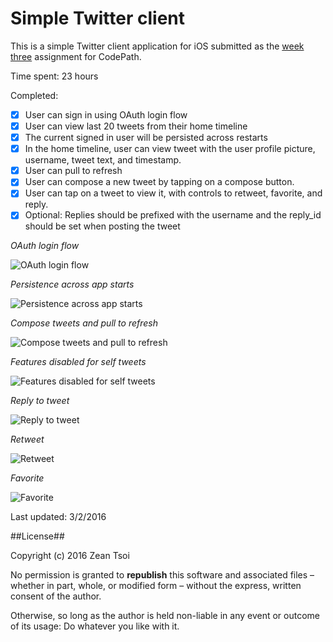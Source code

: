 # Simple Twitter client

This is a simple Twitter client application for iOS submitted as the [week three](http://courses.codepath.com/courses/intro_to_ios/unit/3#!assignment) assignment for CodePath.

Time spent: 23 hours

Completed:

* [x] User can sign in using OAuth login flow
* [x] User can view last 20 tweets from their home timeline
* [x] The current signed in user will be persisted across restarts
* [x] In the home timeline, user can view tweet with the user profile picture, username, tweet text, and timestamp.
* [x] User can pull to refresh
* [x] User can compose a new tweet by tapping on a compose button.
* [x] User can tap on a tweet to view it, with controls to retweet, favorite, and reply.
* [x] Optional: Replies should be prefixed with the username and the reply_id should be set when posting the tweet

*OAuth login flow*

![OAuth login flow](https://github.com/zeantsoi/TwitterClient/blob/master/twitter_login.gif)

*Persistence across app starts*

![Persistence across app starts](https://github.com/zeantsoi/TwitterClient/blob/master/twitter_2.gif)

*Compose tweets and pull to refresh*

![Compose tweets and pull to refresh](https://github.com/zeantsoi/TwitterClient/blob/master/twitter_compose.gif)

*Features disabled for self tweets*

![Features disabled for self tweets](https://github.com/zeantsoi/TwitterClient/blob/master/twitter_self.gif)

*Reply to tweet*

![Reply to tweet](https://github.com/zeantsoi/TwitterClient/blob/master/twitter_reply.gif)

*Retweet*

![Retweet](https://github.com/zeantsoi/TwitterClient/blob/master/twitter_retweet.gif)

*Favorite*

![Favorite](https://github.com/zeantsoi/TwitterClient/blob/master/twitter_favorite.gif)

Last updated: 3/2/2016

##License##

Copyright (c) 2016 Zean Tsoi

No permission is granted to **republish** this software and associated files – whether in part, whole, or modified form – without the express, written consent of the author.

Otherwise, so long as the author is held non-liable in any event or outcome of its usage: Do whatever you like with it.
